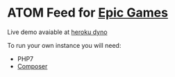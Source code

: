ATOM Feed for [Epic Games](https://epicgames.com/)
==========================

Live demo avaiable at [heroku dyno](https://epic-game-store-rss.herokuapp.com/)

To run your own instance you will need:
- PHP7
- [Composer](https://getcomposer.org/)
